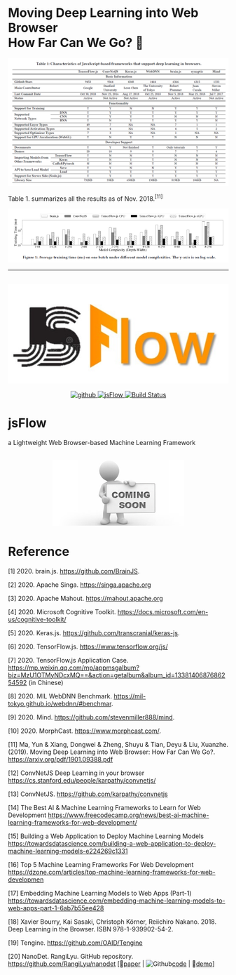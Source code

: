 
# Moving Deep Learning into Web Browser<br> How Far Can We Go? 🐾 

<div align=center>
  <img src="./img/image.png">
</div>

Table 1. summarizes all the results as of Nov. 2018.<sup>[11]</sup>

<div align=center>
  <img src="./img/compare_figure.png">
</div>

****

<br>

<div align=center>
  <img src="./img/JSFlow.jpg">
</div>

<p align="center">
  <a href="https://github.com/Charmve">
    <img src="https://img.shields.io/badge/Github-Charmve-blue" alt="github" logo="github">
  </a>
  <a href="https://github.com/Charmve/jsFlow">
    <img src="https://img.shields.io/badge/👓-jsFlow-yellow" alt="jsFlow">
  </a>
  <a href="https://github.com/Charmve/jsFlow/pulls">
    <img alt="Build Status" src="https://github.com/pybluez/pybluez/workflows/Build/badge.svg">
  </a>
</p>

# jsFlow
a Lightweight Web Browser-based Machine Learning Framework

<br>
<div align=center>
  <img src="./img/comming_soon.png" width="300px">
</div>

# Reference

[1] 2020. brain.js. https://github.com/BrainJS.

[2] 2020. Apache Singa. https://singa.apache.org

[3] 2020. Apache Mahout. https://mahout.apache.org

[4] 2020. Microsoft Cognitive Toolkit. https://docs.microsoft.com/en-us/cognitive-toolkit/

[5] 2020. Keras.js. https://github.com/transcranial/keras-js.

[6] 2020. TensorFlow.js. https://www.tensorflow.org/js/

[7] 2020. TensorFlow.js Application Case. https://mp.weixin.qq.com/mp/appmsgalbum?biz=MzU1OTMyNDcxMQ==&action=getalbum&album_id=1338140687686254592 (in Chinese)

[8] 2020. MIL WebDNN Benchmark. https://mil-tokyo.github.io/webdnn/#benchmar.

[9] 2020. Mind. https://github.com/stevenmiller888/mind.

[10] 2020. MorphCast. https://www.morphcast.com/.

[11] Ma, Yun & Xiang, Dongwei & Zheng, Shuyu & Tian, Deyu & Liu, Xuanzhe. (2019). Moving Deep Learning into Web Browser: How Far Can We Go?. https://arxiv.org/pdf/1901.09388.pdf

[12] ConvNetJS Deep Learning in your browser https://cs.stanford.edu/people/karpathy/convnetjs/

[13] ConvNetJS. https://github.com/karpathy/convnetjs

[14] The Best AI & Machine Learning Frameworks to Learn for Web Development https://www.freecodecamp.org/news/best-ai-machine-learning-frameworks-for-web-development/

[15] Building a Web Application to Deploy Machine Learning Models https://towardsdatascience.com/building-a-web-application-to-deploy-machine-learning-models-e224269c1331

[16] Top 5 Machine Learning Frameworks For Web Development https://dzone.com/articles/top-machine-learning-frameworks-for-web-developmen

[17] Embedding Machine Learning Models to Web Apps (Part-1) https://towardsdatascience.com/embedding-machine-learning-models-to-web-apps-part-1-6ab7b55ee428

[18] Xavier Bourry, Kai Sasaki, Christoph Körner, Reiichiro Nakano. 2018. Deep Learning in the Browser. ISBN 978-1-939902-54-2.

[19] Tengine. https://github.com/OAID/Tengine

[20] NanoDet. RangiLyu. GitHub repository. https://github.com/RangiLyu/nanodet  [📑[paper]() | <img src="https://img.icons8.com/material-sharp/24/000000/github.png" alt="Github" width="22px"/>[code](https://github.com/RangiLyu/nanodet) | 🍅[demo](https://nihui.github.io/ncnn-webassembly-nanodet/)]
